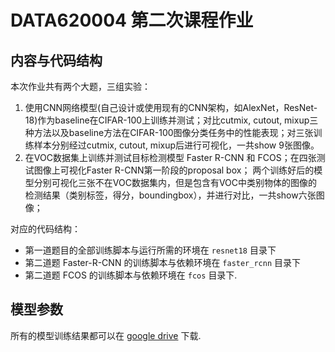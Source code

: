 # DATA620004 第二次课程作业
## 内容与代码结构
本次作业共有两个大题，三组实验：
1. 使用CNN网络模型(自己设计或使用现有的CNN架构，如AlexNet，ResNet-18)作为baseline在CIFAR-100上训练并测试；对比cutmix, cutout, mixup三种方法以及baseline方法在CIFAR-100图像分类任务中的性能表现；对三张训练样本分别经过cutmix, cutout, mixup后进行可视化，一共show 9张图像。
2. 在VOC数据集上训练并测试目标检测模型 Faster R-CNN 和 FCOS；在四张测试图像上可视化Faster R-CNN第一阶段的proposal box；
两个训练好后的模型分别可视化三张不在VOC数据集内，但是包含有VOC中类别物体的图像的检测结果（类别标签，得分，boundingbox），并进行对比，一共show六张图像；

对应的代码结构：
* 第一道题目的全部训练脚本与运行所需的环境在 `resnet18` 目录下
* 第二道题 Faster-R-CNN 的训练脚本与依赖环境在 `faster_rcnn` 目录下
* 第二道题 FCOS 的训练脚本与依赖环境在 `fcos` 目录下.

## 模型参数
所有的模型训练结果都可以在 [google drive](https://drive.google.com/file/d/14SHHXpEK1VNKG7V3lgAhoJFYXBo-YxX6/view?usp=sharing) 下载.